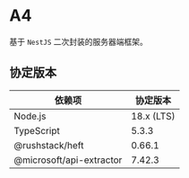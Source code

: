# A4

基于 `NestJS` 二次封装的服务器端框架。

## 协定版本

| 依赖项                     | 协定版本       |
| ------------------------ | -------------- |
| Node.js                  | 18.x (LTS)     |
| TypeScript               | 5.3.3          |
| @rushstack/heft          | 0.66.1         |
| @microsoft/api-extractor | 7.42.3         |
